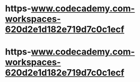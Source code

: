 # https-www.codecademy.com-workspaces-620d2e1d182e719d7c0c1ecf
# https-www.codecademy.com-workspaces-620d2e1d182e719d7c0c1ecf

